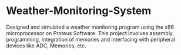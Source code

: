 # Weather-Monitoring-System
Designed and simulated a weather monitoring program using the x86 microprocessor on Proteus Software.  This project involves assembly programming, integration of memories and interfacing with peripheral devices like ADC, Memories, etc.

